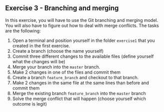 ## Exercise 3 - Branching and merging

In this exercise, you will have to use the Git branching and merging model. You will also have to figure out how to deal with merge conflicts. The tasks are the following:

1. Open a terminal and position yourself in the folder `exercise1` that you created in the first exercise.
2. Create a branch (choose the name yourself)
3. Commit three different changes to the available files (define yourself what the changes will be)
4. Merge your branch into the `master` branch.
5. Make 2 changes in one of the files and commit them
6. Create a branch `feature_branch` and checkout to that branch.
7. Make 2 changes in the same file at the same lines than before and commit them 
8. Merge the existing branch `feature_branch` into the `master` branch
9. Solve the merge conflict that will happen (choose yourself which outcome is legit)

